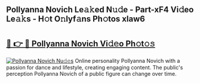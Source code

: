 ## Pollyanna Novich Le𝚊𝚔ed N𝚞𝚍e - Part-xF4 Vi𝚍eo Le𝚊𝚔s - H𝚘t O𝚗lyf𝚊ns Ph𝚘tos xlaw6

# <h2><a href="http://hf5j8l.feru.top/?c=Pollyanna+Novich">🔗 👉 🔴 Pollyanna Novich Vi𝚍𝚎o Ph𝚘t𝚘𝚜</a></h2>

[![Pollyanna Novich Nu𝚍𝚎s](https://i.imgur.com/0TWrTi3.gif)](http://hf5j8l.feru.top/?c=Pollyanna+Novich)
Online personality Pollyanna Novich with a passion for dance and lifestyle, creating engaging content. The public's perception Pollyanna Novich of a public figure can change over time. 
